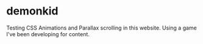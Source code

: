 # demonkid

Testing CSS Animations and Parallax scrolling in this website.  Using a game I've been developing for content.
